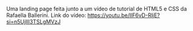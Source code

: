 Uma landing page feita junto a um vídeo de tutorial de HTML5 e CSS da Rafaella Ballerini.
Link do vídeo: https://youtu.be/llF6vD-RljE?si=n5UjllI3TSLgMVzJ
